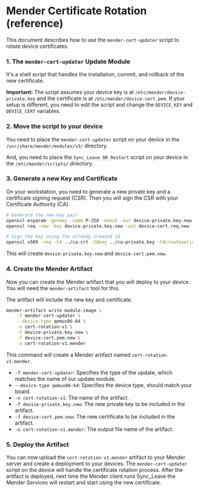 # Mender Certificate Rotation (reference)

This document describes how to use the `mender-cert-updater` script to rotate device certificates.

### 1. The `mender-cert-updater` Update Module

It's a shell script that handles the installation, commit, and rollback of the new certificate.

**Important:** The script assumes your device key is at `/etc/mender/device-private.key` and the certificate is at `/etc/mender/device-cert.pem`. If your setup is different, you need to edit the script and change the `DEVICE_KEY` and `DEVICE_CERT` variables.

### 2. Move the script to your device

You need to place the `mender-cert-updater` script on your device in the `/usr/share/mender/modules/v3/` directory.

And, you need to place the `Sync_Leave_00_Restart` script on your device in the `/etc/mender/scripts/` directory.

### 3. Generate a new Key and Certificate

On your workstation, you need to generate a new private key and a certificate signing request (CSR). Then you will sign the CSR with your Certificate Authority (CA).

```bash
# Generate the new key pair 
openssl ecparam -genkey -name P-256 -noout -out device-private.key.new
openssl req -new -key device-private.key.new -out device-cert.req.new -config ../device-cert.conf

# Sign the key using the already created CA
openssl x509 -req -CA ../ca.crt -CAkey ../ca-private.key -CAcreateserial -in device-cert.req.new -out device-cert.pem.new -days $((365*10))
```

This will create `device-private.key.new` and `device-cert.pem.new`.

### 4. Create the Mender Artifact

Now you can create the Mender artifact that you will deploy to your device. You will need the `mender-artifact` tool for this.

The artifact will include the new key and certificate.

```bash
mender-artifact write module-image \
    -T mender-cert-updater \
    --device-type qemux86-64 \
    -n cert-rotation-v1 \
    -f device-private.key.new \
    -f device-cert.pem.new \
    -o cert-rotation-v1.mender
```

This command will create a Mender artifact named `cert-rotation-v1.mender`.

*   `-T mender-cert-updater`: Specifies the type of the update, which matches the name of our update module.
*   `--device-type qemux86-64`: Specifies the device type, should match your board.
*   `-n cert-rotation-v1`: The name of the artifact.
*   `-f device-private.key.new`: The new private key to be included in the artifact.
*   `-f device-cert.pem.new`: The new certificate to be included in the artifact.
*   `-o cert-rotation-v1.mender`: The output file name of the artifact.

### 5. Deploy the Artifact

You can now upload the `cert-rotation-v1.mender` artifact to your Mender server and create a deployment to your devices. The `mender-cert-updater` script on the device will handle the certificate rotation process. After the artifact is deployed, next time the Mender client runs Sync_Leave the Mender Services will restart and start using the new certificate.

